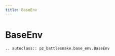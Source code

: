 ```yaml
---
title: BaseEnv
---
```


# BaseEnv

```{eval-rst}
.. autoclass:: pz_battlesnake.base_env.BaseEnv
```

